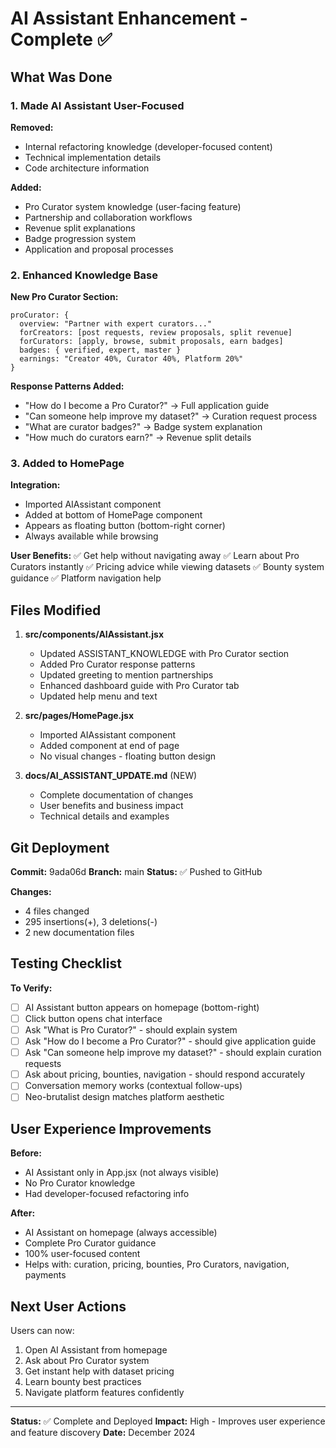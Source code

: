 # AI Assistant Enhancement - Complete ✅

## What Was Done

### 1. Made AI Assistant User-Focused
**Removed:**
- Internal refactoring knowledge (developer-focused content)
- Technical implementation details
- Code architecture information

**Added:**
- Pro Curator system knowledge (user-facing feature)
- Partnership and collaboration workflows
- Revenue split explanations
- Badge progression system
- Application and proposal processes

### 2. Enhanced Knowledge Base

**New Pro Curator Section:**
```
proCurator: {
  overview: "Partner with expert curators..."
  forCreators: [post requests, review proposals, split revenue]
  forCurators: [apply, browse, submit proposals, earn badges]
  badges: { verified, expert, master }
  earnings: "Creator 40%, Curator 40%, Platform 20%"
}
```

**Response Patterns Added:**
- "How do I become a Pro Curator?" → Full application guide
- "Can someone help improve my dataset?" → Curation request process  
- "What are curator badges?" → Badge system explanation
- "How much do curators earn?" → Revenue split details

### 3. Added to HomePage

**Integration:**
- Imported AIAssistant component
- Added at bottom of HomePage component
- Appears as floating button (bottom-right corner)
- Always available while browsing

**User Benefits:**
✅ Get help without navigating away
✅ Learn about Pro Curators instantly
✅ Pricing advice while viewing datasets
✅ Bounty system guidance
✅ Platform navigation help

## Files Modified

1. **src/components/AIAssistant.jsx**
   - Updated ASSISTANT_KNOWLEDGE with Pro Curator section
   - Added Pro Curator response patterns
   - Updated greeting to mention partnerships
   - Enhanced dashboard guide with Pro Curator tab
   - Updated help menu and text

2. **src/pages/HomePage.jsx**
   - Imported AIAssistant component
   - Added component at end of page
   - No visual changes - floating button design

3. **docs/AI_ASSISTANT_UPDATE.md** (NEW)
   - Complete documentation of changes
   - User benefits and business impact
   - Technical details and examples

## Git Deployment

**Commit:** 9ada06d
**Branch:** main
**Status:** ✅ Pushed to GitHub

**Changes:**
- 4 files changed
- 295 insertions(+), 3 deletions(-)
- 2 new documentation files

## Testing Checklist

**To Verify:**
- [ ] AI Assistant button appears on homepage (bottom-right)
- [ ] Click button opens chat interface
- [ ] Ask "What is Pro Curator?" - should explain system
- [ ] Ask "How do I become a Pro Curator?" - should give application guide
- [ ] Ask "Can someone help improve my dataset?" - should explain curation requests
- [ ] Ask about pricing, bounties, navigation - should respond accurately
- [ ] Conversation memory works (contextual follow-ups)
- [ ] Neo-brutalist design matches platform aesthetic

## User Experience Improvements

**Before:**
- AI Assistant only in App.jsx (not always visible)
- No Pro Curator knowledge
- Had developer-focused refactoring info

**After:**
- AI Assistant on homepage (always accessible)
- Complete Pro Curator guidance
- 100% user-focused content
- Helps with: curation, pricing, bounties, Pro Curators, navigation, payments

## Next User Actions

Users can now:
1. Open AI Assistant from homepage
2. Ask about Pro Curator system
3. Get instant help with dataset pricing
4. Learn bounty best practices
5. Navigate platform features confidently

---

**Status:** ✅ Complete and Deployed
**Impact:** High - Improves user experience and feature discovery
**Date:** December 2024
